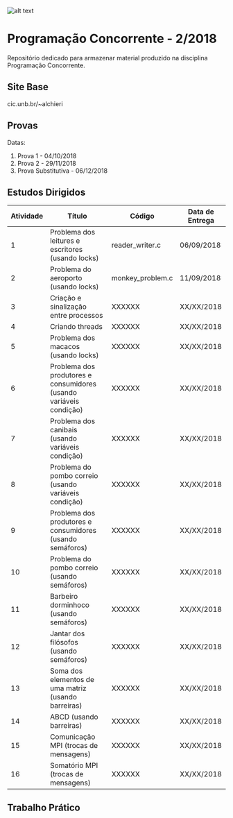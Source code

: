 ![alt text](http://www.unb.br/images/Imagens/logo_unb.png)

# Programação Concorrente - 2/2018

Repositório dedicado para armazenar material produzido na disciplina Programação Concorrente.

## Site Base

cic.unb.br/~alchieri

## Provas

Datas:

1. Prova 1 - 04/10/2018
2. Prova 2 - 29/11/2018
3. Prova Substitutiva - 06/12/2018


## Estudos Dirigidos

| Atividade | Título | Código | Data de Entrega |
|-----------|--------|--------|-----------------|
| 1 | Problema dos leitures e escritores (usando locks) | reader_writer.c | 06/09/2018 |
| 2 | Problema do aeroporto (usando locks) | monkey_problem.c | 11/09/2018 |
| 3 | Criação e sinalização entre processos | XXXXXX | XX/XX/2018 |
| 4 | Criando threads | XXXXXX | XX/XX/2018 |
| 5 | Problema dos macacos (usando locks) | XXXXXX | XX/XX/2018 |
| 6 | Problema dos produtores e consumidores (usando variáveis condição) | XXXXXX | XX/XX/2018 |
| 7 | Problema dos canibais (usando variáveis condição) | XXXXXX | XX/XX/2018 |
| 8 | Problema do pombo correio (usando variáveis condição) | XXXXXX | XX/XX/2018    |
| 9 | Problema dos produtores e consumidores (usando semáforos) | XXXXXX | XX/XX/2018 |
| 10 | Problema do pombo correio (usando semáforos) | XXXXXX | XX/XX/2018 |
| 11 | Barbeiro dorminhoco (usando semáforos) | XXXXXX | XX/XX/2018 |
| 12 | Jantar dos filósofos (usando semáforos) | XXXXXX | XX/XX/2018 |
| 13 | Soma dos elementos de uma matriz (usando barreiras) | XXXXXX | XX/XX/2018 |
| 14 | ABCD (usando barreiras) | XXXXXX | XX/XX/2018 |
| 15 | Comunicação MPI (trocas de mensagens) | XXXXXX | XX/XX/2018 |
| 16 | Somatório MPI (trocas de mensagens)  | XXXXXX | XX/XX/2018 |

## Trabalho Prático

